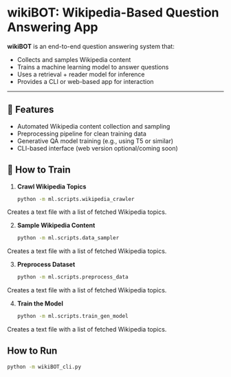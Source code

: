 # wikiBOT: Wikipedia-Based Question Answering App

**wikiBOT** is an end-to-end question answering system that:
- Collects and samples Wikipedia content
- Trains a machine learning model to answer questions
- Uses a retrieval + reader model for inference
- Provides a CLI or web-based app for interaction

---

## 🚀 Features
- Automated Wikipedia content collection and sampling
- Preprocessing pipeline for clean training data
- Generative QA model training (e.g., using T5 or similar)
- CLI-based interface (web version optional/coming soon)

## 🧠 How to Train

1. **Crawl Wikipedia Topics**  
   ```bash
   python -m ml.scripts.wikipedia_crawler
Creates a text file with a list of fetched Wikipedia topics.

2. **Sample Wikipedia Content**  
   ```bash
   python -m ml.scripts.data_sampler
Creates a text file with a list of fetched Wikipedia topics.

3. **Preprocess Dataset**  
   ```bash
   python -m ml.scripts.preprocess_data
Creates a text file with a list of fetched Wikipedia topics.

4. **Train the Model**  
   ```bash
   python -m ml.scripts.train_gen_model
Creates a text file with a list of fetched Wikipedia topics.



## How to Run

 ```bash
python -m wikiBOT_cli.py